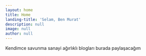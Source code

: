 ```yaml
---
layout: home
title: Home
landing-title: 'Selam, Ben Murat'
description: null
image: null
author: null
---
```


Kendimce savunma sanayi ağırlıklı blogları burada paylaşacağım
